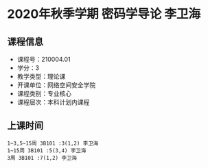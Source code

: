 # 2020年秋季学期 密码学导论 李卫海






## 课程信息

- 课程号：210004.01
- 学分：3
- 教学类型：理论课
- 开课单位：网络空间安全学院
- 课程类别：专业核心
- 课程层次：本科计划内课程

## 上课时间

```
1~3,5~15周 3B101 :3(1,2) 李卫海
1~15周 3B101 :5(3,4) 李卫海
3周 3B101 :7(1,2) 李卫海
```

